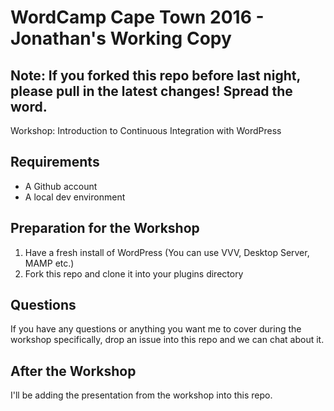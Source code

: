 # WordCamp Cape Town 2016 - Jonathan's Working Copy

## Note: If you forked this repo before last night, please pull in the latest changes! Spread the word.

Workshop: Introduction to Continuous Integration with WordPress

## Requirements

+ A Github account
+ A local dev environment

## Preparation for the Workshop

1. Have a fresh install of WordPress (You can use VVV, Desktop Server, MAMP etc.)
2. Fork this repo and clone it into your plugins directory

## Questions

If you have any questions or anything you want me to cover during the workshop specifically, drop an issue into this repo and we can chat about it.

## After the Workshop

I'll be adding the presentation from the workshop into this repo.